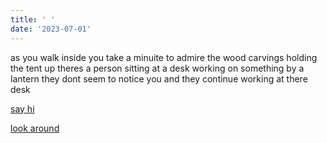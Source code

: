 ```yaml
---
title: ' '
date: '2023-07-01'
---
```


as you walk inside you take a minuite to admire the wood carvings holding the tent up theres a person sitting at a desk working on something by a lantern they dont seem to notice you and they continue working at there desk

[say hi](isacd)

[look around](isacd1)